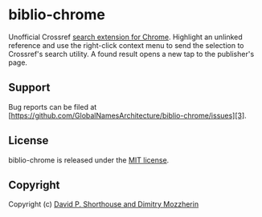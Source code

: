 biblio-chrome
=============

Unofficial Crossref [search extension for Chrome][1]. Highlight an unlinked reference and use the right-click context menu to send the selection to Crossref's search utility. A found result opens a new tap to the publisher's page.

Support
-------

Bug reports can be filed at [https://github.com/GlobalNamesArchitecture/biblio-chrome/issues][3].

License
-------

biblio-chrome is released under the [MIT license][2].

Copyright
---------

Copyright (c) [David P. Shorthouse and Dimitry Mozzherin][4]

[1]: https://chrome.google.com/webstore/detail/crossref-search/hcdkopihmfgkkjdjgpfhehgmijgmebjl?hl=en
[2]: http://www.opensource.org/licenses/MIT
[3]: https://github.com/GlobalNamesArchitecture/biblio-chrome/issues
[4]: https://github.com/GlobalNamesArchitecture